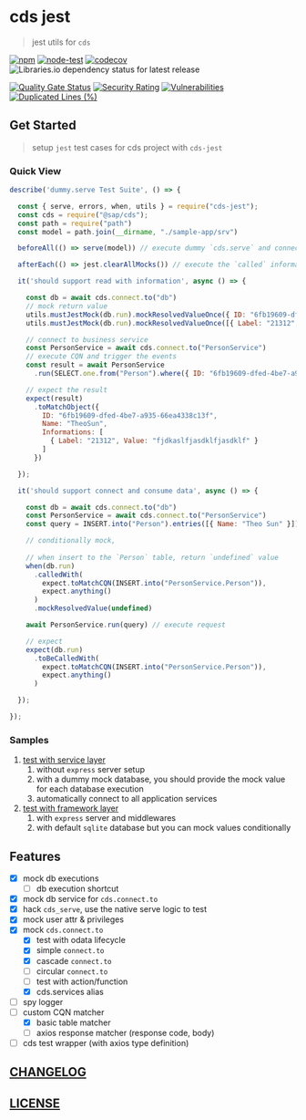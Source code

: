 # cds jest

> jest utils for `cds`

[![npm](https://img.shields.io/npm/v/cds-jest)](https://www.npmjs.com/package/cds-jest)
[![node-test](https://github.com/Soontao/cds-jest/actions/workflows/nodejs.yml/badge.svg)](https://github.com/Soontao/cds-jest/actions/workflows/nodejs.yml)
[![codecov](https://codecov.io/gh/Soontao/cds-jest/branch/main/graph/badge.svg?token=WFDumlSg3G)](https://codecov.io/gh/Soontao/cds-jest)
![Libraries.io dependency status for latest release](https://img.shields.io/librariesio/release/npm/cds-jest)

[![Quality Gate Status](https://sonarcloud.io/api/project_badges/measure?project=Soontao_cds-jest&metric=alert_status)](https://sonarcloud.io/summary/new_code?id=Soontao_cds-jest)
[![Security Rating](https://sonarcloud.io/api/project_badges/measure?project=Soontao_cds-jest&metric=security_rating)](https://sonarcloud.io/summary/new_code?id=Soontao_cds-jest)
[![Vulnerabilities](https://sonarcloud.io/api/project_badges/measure?project=Soontao_cds-jest&metric=vulnerabilities)](https://sonarcloud.io/summary/new_code?id=Soontao_cds-jest)
[![Duplicated Lines (%)](https://sonarcloud.io/api/project_badges/measure?project=Soontao_cds-jest&metric=duplicated_lines_density)](https://sonarcloud.io/summary/new_code?id=Soontao_cds-jest)

## Get Started

> setup `jest` test cases for cds project with `cds-jest` 

### Quick View

```js
describe('dummy.serve Test Suite', () => {

  const { serve, errors, when, utils } = require("cds-jest");
  const cds = require("@sap/cds");
  const path = require("path")
  const model = path.join(__dirname, "./sample-app/srv")

  beforeAll(() => serve(model)) // execute dummy `cds.serve` and connect application services

  afterEach(() => jest.clearAllMocks()) // execute the `called` information which will be used for assert

  it('should support read with information', async () => {

    const db = await cds.connect.to("db")
    // mock return value
    utils.mustJestMock(db.run).mockResolvedValueOnce({ ID: "6fb19609-dfed-4be7-a935-66ea4338c13f", Name: "TheoSun" })
    utils.mustJestMock(db.run).mockResolvedValueOnce([{ Label: "21312", Value: "fjdkaslfjasdklfjasdklf" }])

    // connect to business service
    const PersonService = await cds.connect.to("PersonService")
    // execute CQN and trigger the events
    const result = await PersonService
      .run(SELECT.one.from("Person").where({ ID: "6fb19609-dfed-4be7-a935-66ea4338c13f" }))

    // expect the result
    expect(result)
      .toMatchObject({
        ID: "6fb19609-dfed-4be7-a935-66ea4338c13f",
        Name: "TheoSun",
        Informations: [
          { Label: "21312", Value: "fjdkaslfjasdklfjasdklf" }
        ]
      })

  });

  it('should support connect and consume data', async () => {

    const db = await cds.connect.to("db")
    const PersonService = await cds.connect.to("PersonService")
    const query = INSERT.into("Person").entries([{ Name: "Theo Sun" }])

    // conditionally mock, 
    
    // when insert to the `Person` table, return `undefined` value
    when(db.run)
      .calledWith(
        expect.toMatchCQN(INSERT.into("PersonService.Person")),
        expect.anything()
      )
      .mockResolvedValue(undefined)

    await PersonService.run(query) // execute request

    // expect
    expect(db.run)
      .toBeCalledWith(
        expect.toMatchCQN(INSERT.into("PersonService.Person")),
        expect.anything()
      )

  });

});
```

### Samples

1. [test with service layer](./test/serve.test.js)
     1. without `express` server setup
     2. with a dummy mock database, you should provide the mock value for each database execution
     3. automatically connect to all application services
2. [test with framework layer](./test/predefined.http.test.js)
     1. with `express` server and middlewares
     2. with default `sqlite` database but you can mock values conditionally

## Features

- [x] mock db executions
  - [ ] db execution shortcut
- [x] mock db service for `cds.connect.to`
- [x] hack `cds_serve`, use the native serve logic to test
- [x] mock user attr & privileges
- [x] mock `cds.connect.to`
  - [x] test with odata lifecycle
  - [x] simple `connect.to`
  - [x] cascade `connect.to`
  - [ ] circular `connect.to`
  - [ ] test with action/function
  - [x] cds.services alias
- [ ] spy logger
- [ ] custom CQN matcher
  - [x] basic table matcher
  - [ ] axios response matcher (response code, body)
- [ ] cds test wrapper (with axios type definition)

## [CHANGELOG](./CHANGELOG.md)

## [LICENSE](./LICENSE)
